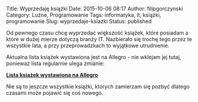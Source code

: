 Title: Wyprzedaję książki
Date: 2015-10-06 08:17
Author: filipgorczynski
Category: Luźne, Programowanie
Tags: informatyka, it, książki, programowanie
Slug: wyprzedaje-ksiazki
Status: published

Od pewnego czasu chcę wyprzedać większość książek, które posiadam a które w dużej mierze dotyczą branży IT. Nazbierało się trochę tego przez te wszystkie lata, a przy przeprowadzkach to wyjątkowe utrudnienie.

Aktualna lista książek wystawiona jest na Allegro - nie wklejam jej tutaj, ponieważ lista regularnie ulega zmianie:

**[Lista książek wystawiona na Allegro](http://allegro.pl/listing/user/listing.php?us_id=4218638)**

Nie są to jeszcze wszystkie książki, których zamierzam się pozbyć dlatego czasami może pojawić się coś nowego.
